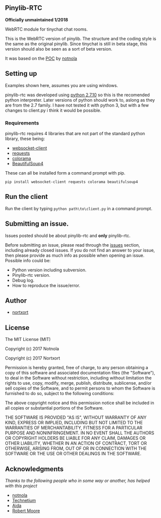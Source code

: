 ## Pinylib-RTC

**Officially unmaintained 1/2018**

WebRTC module for tinychat chat rooms.

This is the WebRTC version of pinylib. The structure and the coding style is the same as the original pinylib. Since tinychat is still in beta stage, this version should also be seen as a sort of beta version.

It was based on the [POC](https://github.com/notnola/TcRTC) by [notnola](https://github.com/notnola)


## Setting up

Examples shown here, assumes you are using windows.

pinylib-rtc was developed using [python 2.7.10](https://www.python.org/downloads/windows/ "python for windows") so this is the recomended python interpreter. Later versions of python should work to, aslong as they are from the 2.7 family. I have not tested it with python 3, but with a few changes to client.py i think it would be possible.

### Requirements

pinylib-rtc requires 4 libraries that are not part of the standard python library, these being:

* [websocket-client](https://github.com/websocket-client/websocket-client)
* [requests](https://github.com/kennethreitz/requests "requests")
* [colorama](https://github.com/tartley/colorama "Colorama")
* [BeautifulSoup4](https://www.crummy.com/software/BeautifulSoup/bs4/doc/ "beautifulsoup4")

These can all be installed form a command prompt with pip.

`pip install websocket-client requests colorama beautifulsoup4`


## Run the client

Run the client by typing `python path\to\client.py` in a command prompt.

## Submitting an issue.
Issues posted should be about pinylib-rtc and **only** pinylib-rtc. 

Before submitting an issue, please read through the [issues](https://github.com/nortxort/pinylib-rtc/issues) section, including already closed issues. If you do not find an answer to your issue, then please provide as much info as possible when opening an issue. Possible info could be:

* Python version including subversion.
* Pinylib-rtc version.
* Debug log.
* How to reproduce the issue/error.


## Author
* [nortxort](https://github.com/nortxort)


## License

The MIT License (MIT)

Copyright (c) 2017 Notnola

Copyright (c) 2017 Nortxort

Permission is hereby granted, free of charge, to any person obtaining a copy of this software
and associated documentation files (the "Software"), to deal in the Software without restriction,
including without limitation the rights to use, copy, modify, merge, publish, distribute,
sublicense, and/or sell copies of the Software, and to permit persons to whom the Software
is furnished to do so, subject to the following conditions:

The above copyright notice and this permission notice
shall be included in all copies or substantial portions of the Software.

THE SOFTWARE IS PROVIDED "AS IS", WITHOUT WARRANTY OF ANY KIND, 
EXPRESS OR IMPLIED, INCLUDING BUT NOT LIMITED TO THE WARRANTIES OF MERCHANTABILITY, 
FITNESS FOR A PARTICULAR PURPOSE AND NONINFRINGEMENT. 
IN NO EVENT SHALL THE AUTHORS OR COPYRIGHT HOLDERS BE LIABLE FOR ANY CLAIM, 
DAMAGES OR OTHER LIABILITY, WHETHER IN AN ACTION OF CONTRACT, TORT OR OTHERWISE, 
ARISING FROM, OUT OF OR IN CONNECTION WITH THE SOFTWARE OR THE USE OR OTHER DEALINGS IN THE SOFTWARE.

## Acknowledgments
*Thanks to the following people who in some way or another, has helped with this project*

* [notnola](https://github.com/notnola)
* [Technetium](https://github.com/Technetium1)
* [Aida](https://github.com/Autotonic)
* [Robert Moore](https://github.com/moorer2k)


